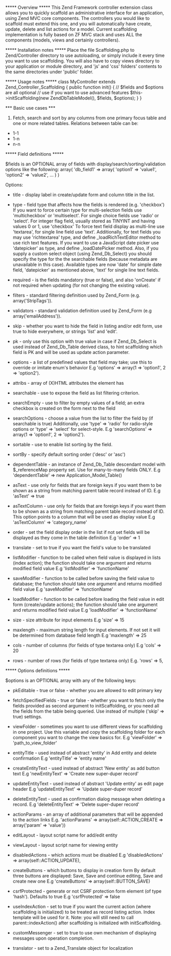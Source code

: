 ***** Overview *****
This Zend Framework controller extension class allows you to quickly scaffold
an administrative interface for an application, using Zend MVC core components.
The controllers you would like to scaffold must extend this one, and you will
automatically have create, update, delete and list actions for a model. Current
scaffolding implementation is fully based on ZF MVC stack and
uses ALL the components (models, views and certainly controllers).

***** Installation notes *****
Place the file Scaffolding.php to Zend/Controller directory to use autoloading, or simply
include it every time you want to use scaffolding. You will also have to copy views directory to
your application or module directory, and 'js' and 'css' folders' contents to the same directories
under 'public' folder.

***** Usage notes *****
class MyController extends Zend_Controller_Scaffolding {
    public function init() {
        // $fields and $options are all optional
        // use if you want to use advanced features
        $this->initScaffolding(new ZendDbTableModel(), $fields, $options);
    }
}

*** Basic use cases ***
1. Fetch, search and sort by any columns from one primary focus table and one or more related tables.
Relations between table can be:
  - 1-1
  - 1-n
  - n-n

***** Field definitions *****

$fields is an OPTIONAL array of fields with display/search/sorting/validation options like the following:
array(
    'db_field1' => array(
        'option1' => 'value1',
        'option2' => 'value2',
        ...
     )
)

Options:

 * title - display label in create/update form and column title in the list.

 * type - field type that affects how the fields is rendered (e.g. 'checkbox')
    If you want to force certain type for multi-selection fields use 'multicheckbox' or 'multiselect'.
    For single choice fields use 'radio' or 'select'.
    For integer flag field, usually stored as TINYINT and having values 0 or 1, use 'checkbox'
    To force text field display as multi-line use 'textarea', for single line field use 'text'.
    Additionally, for text fields you may use 'richtextarea' type, and define _loadRichTextEditor method to use rich text features.
    If you want to use a JavaScript date picker use 'datepicker' as type, and define _loadDatePicker method.
    Also, if you supply a custom select object (using Zend_Db_Select) you should specify the type
    for the the searchable fields (because metadata are unavailable in this case). Available types are now
    'date' for simple date field, 'datepicker' as mentioned above, 'text' for single line text fields.

 * required - is the fields mandatory (true or false), and also 'onCreate' if not required when updating (for not changing the existing value).

 * filters - standard filtering definition used by Zend_Form (e.g. array('StripTags')).

 * validators - standard validation definition used by Zend_Form (e.g array('emailAddress')).

 * skip - whether you want to hide the field in listing and/or edit form,
    use true to hide everywhere, or strings 'list' and 'edit'.

 * pk - only use this option with true value in case if Zend_Db_Select is used
    instead of Zend_Db_Table derived class, to hint scaffolding which field
    is PK and will be used as update action parameter.

 * options - a list of predefined values that field may take; use this to override or imitate enum's behavior
    E.g 'options' => array(1 => 'option1', 2 => 'option2').

 * attribs - array of (X)HTML attributes the element has

 * searchable - use to expose the field as list filtering criterion.

 * searchEmpty - use to filter by empty values of a field; an extra checkbox is created on the form next to the field

 * searchOptions - choose a value from the list to filter the field by (if searchable is true)
    Additionally, use 'type' => 'radio' for radio-style options or 'type' => 'select' for select-style.
    E.g 'searchOptions' => array(1 => 'option1', 2 => 'option2').

 * sortable - use to enable list sorting by the field.

 * sortBy - specify default sorting order ('desc' or 'asc')

 * dependentTable - an instance of Zend_Db_Table descendant model with $_referenceMap property set.
    Use for many-to-many fields ONLY.
    E.g 'dependentTable' => new Application_Model_Table()

 * asText - use only for fields that are foreign keys if you want them to be shown
    as a string from matching parent table record instead of ID.
    E.g 'asText' => true

 * asTextColumn - use only for fields that are foreign keys if you want them to be shown
    as a string from matching parent table record instead of ID. This option points to a
    column that will be used as display value
    E.g 'asTextColumn' => 'category_name'

 * order - set the field display order in the list
    if not set fields will be displayed as they come in the table definition
    E.g 'order' => 1

 * translate - set to true if you want the field's value to be translated

 * listModifier - function to be called when field value is displayed in lists (index action);
     the function should take one argument and returns modified field value
     E.g   'listModifier' => 'functionName'

 * saveModifier - function to be called before saving the field value to database;
     the function should take one argument and returns modified field value
     E.g   'saveModifier' => 'functionName'

 * loadModifier - function to be called before loading the field value in edit form (create/update actions);
    the function should take one argument and returns modified field value
    E.g   'loadModifier' => 'functionName'

 * size - size attribute for input elements
    E.g   'size'  => 15

 * maxlength - maximum string length for input elements.
    If not set it will be determined from database field length
    E.g  'maxlength' => 25

 * cols - number of columns (for fields of type textarea only)
    E.g 'cols' => 20

 * rows - number of rows (for fields of type textarea only)
    E.g. 'rows' => 5,

***** Options definitions *****

$options is an OPTIONAL array with any of the following keys:

 * pkEditable - true or false - whether you are allowed to edit primary key

 * fetchSpecifiedFields - true or false - whether you want to fetch only the fields
    provided as second argument to initScaffolding, or you need all the fields from
    the table being queried. Use instead of multiple ('skip' => true) settings.

 * viewFolder - sometimes you want to use different views for scaffolding in one project. Use
    this variable and copy the scaffolding folder for each component you want to
    change the view basics for.
    E.g 'viewFolder' => 'path_to_view_folder'

 * entityTitle - used instead of abstract 'entity' in Add entity and delete confirmation
   E.g 'entityTitle' => 'entity name'

 * createEntityText - used instead of abstract 'New entity' as add button text
   E.g 'newEntityText' => 'Create new super-duper record'

 * updateEntityText - used instead of abstract 'Update entity' as edit page header
   E.g 'updateEntityText' => 'Update super-duper record'

 * deleteEntityText - used as confirmation dialog message when deleting a record.
   E.g 'deleteEntityText' => 'Delete super-duper record'

 * actionParams - an array of additional parameters that will be appended to the action links
   E.g. 'actionParams' => array(self::ACTION_CREATE => array('param' => 'value'))

 * editLayout - layout script name for add/edit entity

 * viewLayout - layout script name for viewing entity

 * disabledActions - which actions must be disabled
    E.g 'disabledActions'  => array(self::ACTION_UPDATE),

 * createButtons - which buttons to display in creation form
    By default three buttons are displayed: Save, Save and continue editing,
    Save and create new one
    E.g 'createButtons' => array(self::BUTTON_SAVE)

 * csrfProtected - generate or not CSRF protection form element (of type 'hash').
    Defaults to true
    E.g 'csrfProtected' => false

 * useIndexAction - set to true if you want the current action (where scaffolding is initialized)
    to be treated as record listing action. Index template will be used for it.
    Note: you will still need to call parent::indexAction() after scaffolding is initialized with initScaffolding.

 * customMessenger - set to true to use own mechanism of displaying messages upon operation completion.

 * translator - set to a Zend_Translate object for localization